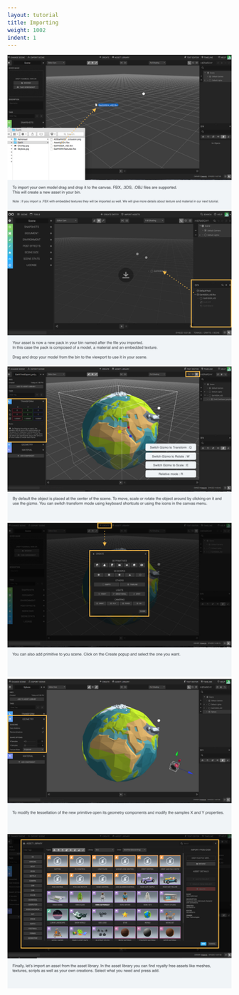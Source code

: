 ```yaml
---
layout: tutorial
title: Importing
weight: 1002
indent: 1
---
```


<img src="Import-storyboard2.001.jpg" />
<img src="Import-storyboard2.002.jpg" />
<img src="Import-storyboard2.003.jpg" />
<img src="Import-storyboard2.004.jpg" />
<img src="Import-storyboard2.005.jpg" />
<img src="Import-storyboard2.006.jpg" />
